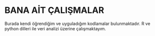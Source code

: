 <h1>BANA AİT ÇALIŞMALAR </h1>

<p> Burada kendi öğrendiğim ve uyguladığım kodlamalar bulunmaktadır. R ve python dilleri ile veri analizi üzerine çalışmaktayım.</p>


       


